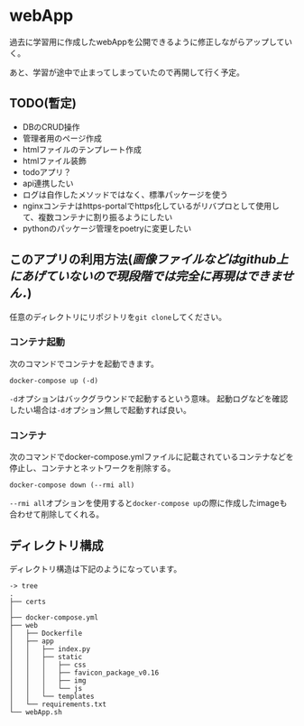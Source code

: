 # webApp

過去に学習用に作成したwebAppを公開できるように修正しながらアップしていく。

あと、学習が途中で止まってしまっていたので再開して行く予定。

## TODO(暫定)

- DBのCRUD操作
- 管理者用のページ作成
- htmlファイルのテンプレート作成
- htmlファイル装飾
- todoアプリ？
- api連携したい
- ログは自作したメソッドではなく、標準パッケージを使う
- nginxコンテナはhttps-portalでhttps化しているがリバプロとして使用して、複数コンテナに割り振るようにしたい
- pythonのパッケージ管理をpoetryに変更したい

## このアプリの利用方法(***画像ファイルなどはgithub上にあげていないので現段階では完全に再現はできません．***)

任意のディレクトリにリポジトリを`git clone`してください。

### コンテナ起動

次のコマンドでコンテナを起動できます。

```shell
docker-compose up (-d)
```

`-d`オプションはバックグラウンドで起動するという意味。
起動ログなどを確認したい場合は`-d`オプション無しで起動すれば良い。

### コンテナ

次のコマンドでdocker-compose.ymlファイルに記載されているコンテナなどを停止し、コンテナとネットワークを削除する。

```shell
docker-compose down (--rmi all)
```

`--rmi all`オプションを使用すると`docker-compose up`の際に作成したimageも合わせて削除してくれる。


## ディレクトリ構成

ディレクトリ構造は下記のようになっています。

```
-> tree
.
├── certs
│
├── docker-compose.yml
├── web
│   ├── Dockerfile
│   ├── app
│   │   ├── index.py
│   │   ├── static
│   │   │   ├── css            
│   │   │   ├── favicon_package_v0.16
│   │   │   ├── img
│   │   │   └── js
│   │   └── templates
│   └── requirements.txt
└── webApp.sh
```




